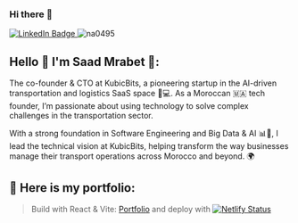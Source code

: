 ### Hi there :wave: 

<div id="badges">
  <a href="https://www.linkedin.com/in/saad-mrabet/">
    <img src="https://img.shields.io/badge/LinkedIn-blue?style=flat&logo=linkedin&logoColor=white" alt="LinkedIn Badge"/>
  </a>
   <img src="https://komarev.com/ghpvc/?username=na0495&label=Profile%20views&color=0e75b6&style=flat" alt="na0495" />
</div>

## Hello 👋 I'm Saad Mrabet 🥇:
The co-founder & CTO at KubicBits, a pioneering startup in the AI-driven transportation and logistics SaaS space 🧠💻. As a Moroccan 🇲🇦 tech founder, I’m passionate about using technology to solve complex challenges in the transportation sector.

With a strong foundation in Software Engineering and Big Data & AI 📊🤖, I lead the technical vision at KubicBits, helping transform the way businesses manage their transport operations across Morocco and beyond. 🌍




## :bookmark_tabs: Here is my portfolio:
> Build with React & Vite:
[Portfolio](https://saad-mrabet.netlify.app/)
and deploy with
[![Netlify Status](https://api.netlify.com/api/v1/badges/77b50415-cf26-49f5-a30f-e25f7d7e6c61/deploy-status)](https://app.netlify.com/sites/saad-mrabet/deploys)

